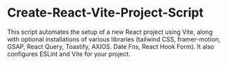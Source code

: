 # Create-React-Vite-Project-Script
This script automates the setup of a new React project using Vite, along with optional installations of various libraries (tailwind CSS, framer-motion, GSAP, React Query, Toastify, AXIOS. Date Fns, React Hook Form). It also configures ESLint and Vite for your project.

